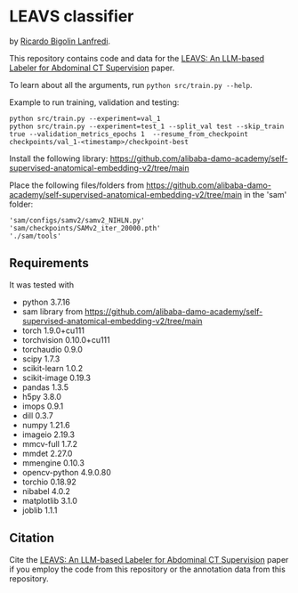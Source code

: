 # LEAVS classifier

by [Ricardo Bigolin Lanfredi](https://github.com/ricbl).

This repository contains code and data for the [LEAVS: An LLM-based Labeler for Abdominal CT Supervision]() paper.

To learn about all the arguments, run `python src/train.py --help`.

Example to run training, validation and testing:

```
python src/train.py --experiment=val_1
python src/train.py --experiment=test_1 --split_val test --skip_train true --validation_metrics_epochs 1  --resume_from_checkpoint checkpoints/val_1-<timestamp>/checkpoint-best
```

Install the following library: https://github.com/alibaba-damo-academy/self-supervised-anatomical-embedding-v2/tree/main

Place the following files/folders from https://github.com/alibaba-damo-academy/self-supervised-anatomical-embedding-v2/tree/main
in the 'sam' folder:
```
'sam/configs/samv2/samv2_NIHLN.py'
'sam/checkpoints/SAMv2_iter_20000.pth'
'./sam/tools'
```

## Requirements

It was tested with

- python                    3.7.16
- sam library from https://github.com/alibaba-damo-academy/self-supervised-anatomical-embedding-v2/tree/main
- torch                     1.9.0+cu111
- torchvision               0.10.0+cu111
- torchaudio                0.9.0
- scipy                     1.7.3
- scikit-learn              1.0.2
- scikit-image              0.19.3
- pandas                    1.3.5
- h5py                      3.8.0
- imops                     0.9.1
- dill                      0.3.7
- numpy                     1.21.6
- imageio                   2.19.3
- mmcv-full                 1.7.2 
- mmdet                     2.27.0  
- mmengine                  0.10.3
- opencv-python             4.9.0.80
- torchio                   0.18.92
- nibabel                   4.0.2
- matplotlib                3.1.0
- joblib                    1.1.1

## Citation

Cite the [LEAVS: An LLM-based Labeler for Abdominal CT Supervision]() paper if you employ the code from this repository or the annotation data from this repository.
